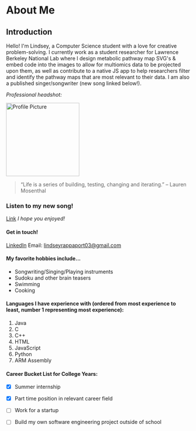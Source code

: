 # About Me

## Introduction <a name="introduction"></a>

Hello! I'm Lindsey, a Computer Science student with a love for creative problem-solving. I currently work as a student researcher for Lawrence Berkeley National Lab where I design metabolic pathway map SVG's & embed code into the images to allow for multiomics data to be projected upon them, as well as contribute to a native JS app to help researchers filter and identify the pathway maps that are most relevant to their data. I am also a published singer/songwriter (new song linked below!). 

_Professional headshot:_

<img src="picsForPage/ProfHeadshot.jpg" alt="Profile Picture" width="200">

> “Life is a series of building, testing, changing and iterating.” – Lauren Mosenthal

### **Listen to my new song!** <a name="new-song"></a>
[Link](https://linktr.ee/lindseyrapp?utm_source=linktree_profile_share&ltsid=f5d2c579-7c40-4c81-8934-dc1afb628261)
*I hope you enjoyed!*

#### **Get in touch!** <a name="contact"></a>
[LinkedIn](https://www.linkedin.com/in/lindsey-rappaport)
Email: lindseyrappaport03@gmail.com

#### My favorite hobbies include... <a name="hobbies"></a>
* Songwriting/Singing/Playing instruments
* Sudoku and other brain teasers
* Swimming
* Cooking

#### Languages I have experience with (ordered from most experience to least, number 1 representing most experience): <a name="languages"></a>
1. Java
2. C
3. C++
4. HTML
5. JavaScript
6. Python
7. ARM Assembly

#### Career Bucket List for College Years: <a name="career-bucket-list"></a>
- [x] Summer internship
- [x] Part time position in relevant career field
- [ ] Work for a startup
- [ ] Build my own software engineering project outside of school

